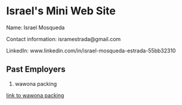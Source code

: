 <h1> Israel's Mini Web Site</h1>

<p> Name: Israel Mosqueda </p>
<p> Contact information: isramestrada@gmail.com </p>
<p> LinkedIn: www.linkedin.com/in/israel-mosqueda-estrada-55bb32310 </p>
  
<h2>Past Employers</h2>
<ol><li>wawona packing</li></ol>

<a href ="https://wawona.com/">link to wawona packing </a>
